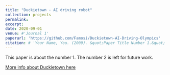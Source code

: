```yaml
---
title: "Duckietown - AI driving robot"
collection: projects
permalink: 
excerpt:
date: 2020-09-01
venue: #'Journal 1'
paperurl: 'https://github.com/Famosi/Duckietown-AI-Driving-Olympics'
citation: # 'Your Name, You. (2009). &quot;Paper Title Number 1.&quot; <i>Journal 1</i>. 1(1).'
---
```

This paper is about the number 1. The number 2 is left for future work.

[More info about Duckietown here](www.duckietown.org)

